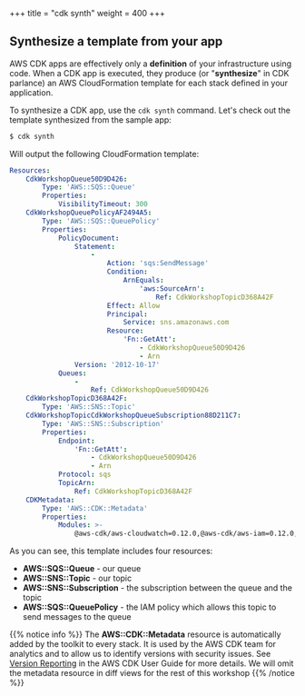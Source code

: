 +++
title = "cdk synth"
weight = 400
+++

## Synthesize a template from your app

AWS CDK apps are effectively only a __definition__ of your infrastructure using
code. When a CDK app is executed, they produce (or "__synthesize__" in CDK
parlance) an AWS CloudFormation template for each stack defined in your
application.

To synthesize a CDK app, use the `cdk synth` command. Let's check out the
template synthesized from the sample app:

```s
$ cdk synth
```

Will output the following CloudFormation template:

```yaml
Resources:
    CdkWorkshopQueue50D9D426:
        Type: 'AWS::SQS::Queue'
        Properties:
            VisibilityTimeout: 300
    CdkWorkshopQueuePolicyAF2494A5:
        Type: 'AWS::SQS::QueuePolicy'
        Properties:
            PolicyDocument:
                Statement:
                    -
                        Action: 'sqs:SendMessage'
                        Condition:
                            ArnEquals:
                                'aws:SourceArn':
                                    Ref: CdkWorkshopTopicD368A42F
                        Effect: Allow
                        Principal:
                            Service: sns.amazonaws.com
                        Resource:
                            'Fn::GetAtt':
                                - CdkWorkshopQueue50D9D426
                                - Arn
                Version: '2012-10-17'
            Queues:
                -
                    Ref: CdkWorkshopQueue50D9D426
    CdkWorkshopTopicD368A42F:
        Type: 'AWS::SNS::Topic'
    CdkWorkshopTopicCdkWorkshopQueueSubscription88D211C7:
        Type: 'AWS::SNS::Subscription'
        Properties:
            Endpoint:
                'Fn::GetAtt':
                    - CdkWorkshopQueue50D9D426
                    - Arn
            Protocol: sqs
            TopicArn:
                Ref: CdkWorkshopTopicD368A42F
    CDKMetadata:
        Type: 'AWS::CDK::Metadata'
        Properties:
            Modules: >-
                @aws-cdk/aws-cloudwatch=0.12.0,@aws-cdk/aws-iam=0.12.0,@aws-cdk/aws-kms=0.12.0,@aws-cdk/aws-s3-notifications=0.12.0,@aws-cdk/aws-sns=0.12.0,@aws-cdk/aws-sqs=0.12.0,@aws-cdk/cdk=0.12.0,@aws-cdk/cx-api=0.12.0,cdk-workshop=0.1.0
```

As you can see, this template includes four resources:

- **AWS::SQS::Queue** - our queue
- **AWS::SNS::Topic** - our topic
- **AWS::SNS::Subscription** - the subscription between the queue and the topic
- **AWS::SQS::QueuePolicy** - the IAM policy which allows this topic to send messages to the queue

{{% notice info %}} The **AWS::CDK::Metadata** resource is automatically added
by the toolkit to every stack. It is used by the AWS CDK team for analytics and
to allow us to identify versions with security issues. See [Version
Reporting](https://awslabs.github.io/aws-cdk/tools.html#version-reporting) in
the AWS CDK User Guide for more details. We will omit the metadata resource in
diff views for the rest of this workshop {{% /notice %}}

